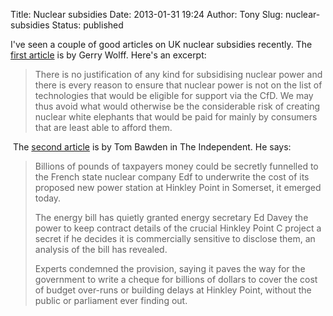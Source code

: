 Title: Nuclear subsidies
Date: 2013-01-31 19:24
Author: Tony
Slug: nuclear-subsidies
Status: published

I've seen a couple of good articles on UK nuclear subsidies recently. The [first article](http://www.energyfair.org.uk/home/nuclear-subsidy) is by Gerry Wolff. Here's an excerpt:  

> There is no justification of any kind for subsidising nuclear power and there is every reason to ensure that nuclear power is not on the list of technologies that would be eligible for support via the CfD. We may thus avoid what would otherwise be the considerable risk of creating nuclear white elephants that would be paid for mainly by consumers that are least able to afford them.

 The [second article](http://www.independent.co.uk/news/uk/home-news/taxpayer-billions-could-be-secretly-funnelled-to-edf-to-underwrite-cost-of-proposed-power-station-at-hinkley-point-8473810.html) is by Tom Bawden in The Independent. He says:  

> Billions of pounds of taxpayers money could be secretly funnelled to the French state nuclear company Edf to underwrite the cost of its proposed new power station at Hinkley Point in Somerset, it emerged today.  
>   
> The energy bill has quietly granted energy secretary Ed Davey the power to keep contract details of the crucial Hinkley Point C project a secret if he decides it is commercially sensitive to disclose them, an analysis of the bill has revealed.  
>   
> Experts condemned the provision, saying it paves the way for the government to write a cheque for billions of dollars to cover the cost of budget over-runs or building delays at Hinkley Point, without the public or parliament ever finding out.
